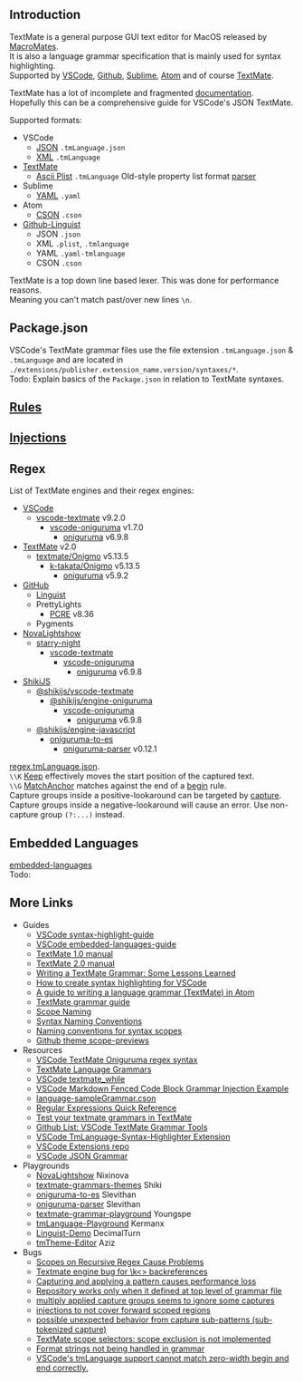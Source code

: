 ## Introduction

TextMate is a general purpose GUI text editor for MacOS released by [MacroMates](https://macromates.com/).  
It is also a language grammar specification that is mainly used for syntax highlighting.  
Supported by [VSCode](https://code.visualstudio.com/), [Github](https://github.com/github-linguist/linguist), [Sublime](https://www.sublimetext.com/), [Atom](https://github.com/atom) and of course [TextMate](https://macromates.com/manual/en/language_grammars).  

TextMate has a lot of incomplete and fragmented [documentation](https://macromates.com/manual/en/).  
Hopefully this can be a comprehensive guide for VSCode's JSON TextMate.  

Supported formats:
* VSCode
  * [JSON](https://www.json.org/json-en.html) `.tmLanguage.json`
  * [XML](https://en.wikipedia.org/wiki/XML) `.tmLanguage`
* [TextMate](https://macromates.com/manual/en/appendix#property-list-format)
  * [Ascii Plist](https://developer.apple.com/library/archive/documentation/Cocoa/Conceptual/PropertyLists/OldStylePlists/OldStylePLists.html) `.tmLanguage` Old-style property list format [parser](https://github.com/textmate/textmate/blob/master/Frameworks/plist/src/ascii.rl)
* Sublime
  * [YAML](https://yaml.org/) `.yaml`
* Atom
  * [CSON](https://github.com/lifthrasiir/cson) `.cson`
* [Github-Linguist](https://github.com/github-linguist/linguist)
  * JSON `.json`
  * XML `.plist`, `.tmlanguage`
  * YAML `.yaml-tmlanguage`
  * CSON `.cson`

TextMate is a top down line based lexer. This was done for performance reasons.  
Meaning you can't match past/over new lines `\n`.  


## Package.json
VSCode's TextMate grammar files use the file extension `.tmLanguage.json` & `.tmLanguage` and are located in `./extensions/publisher.extension_name.version/syntaxes/*`.  
Todo: Explain basics of the `Package.json` in relation to TextMate syntaxes.  

## [Rules](rules.md)

## [Injections](injections.md)

## Regex
List of TextMate engines and their regex engines:
* [VSCode](https://github.com/microsoft/vscode)
  * [vscode-textmate](https://github.com/microsoft/vscode-textmate/tree/v9.2.0) v9.2.0
    * [vscode-oniguruma](https://github.com/microsoft/vscode-oniguruma/tree/v1.7.0) v1.7.0
      * [oniguruma](https://github.com/kkos/oniguruma/tree/v6.9.8) v6.9.8
* [TextMate](https://github.com/textmate/textmate) v2.0
  * [textmate/Onigmo](https://github.com/textmate/Onigmo/tree/Onigmo-5.13.5) v5.13.5
    * [k-takata/Onigmo](https://github.com/k-takata/Onigmo/tree/Onigmo-5.13.5) v5.13.5
      * [oniguruma](https://github.com/kkos/oniguruma/tree/65a9b1aa03c9bc2dc01b074295b9603232cb3b78) v5.9.2
* [GitHub](https://github.com/)
  * [Linguist](https://github.com/github-linguist)
  * PrettyLights
    * [PCRE](https://github.com/vmg/libpcre) v8.36
  * Pygments
* [NovaLightshow](https://github.com/Nixinova/NovaLightshow)
  * [starry-night](https://github.com/wooorm/starry-night)
    * [vscode-textmate](https://github.com/microsoft/vscode-textmate)
      * [vscode-oniguruma](https://github.com/microsoft/vscode-oniguruma)
        * [oniguruma](https://github.com/kkos/oniguruma/tree/v6.9.8) v6.9.8
* [ShikiJS](https://github.com/shikijs/shiki)
  * [@shikijs/vscode-textmate](https://github.com/shikijs/vscode-textmate)
    * [@shikijs/engine-oniguruma](https://github.com/shikijs/shiki/tree/main/packages/engine-oniguruma)
      * [vscode-oniguruma](https://github.com/microsoft/vscode-oniguruma)
        * [oniguruma](https://github.com/kkos/oniguruma/tree/v6.9.8) v6.9.8
  * [@shikijs/engine-javascript](https://github.com/shikijs/shiki/tree/main/packages/engine-javascript)
    * [oniguruma-to-es](https://github.com/slevithan/oniguruma-to-es)
      * [oniguruma-parser](https://github.com/slevithan/oniguruma-parser) v0.12.1

[regex.tmLanguage.json](https://github.com/RedCMD/TmLanguage-Syntax-Highlighter/blob/main/syntaxes/regex.tmLanguage.json).  
`\\K` [Keep](https://github.com/kkos/oniguruma/blob/v6.9.8/doc/RE#L183) effectively moves the start position of the captured text.  
`\\G` [MatchAnchor](https://github.com/kkos/oniguruma/blob/v6.9.8/doc/RE#L182) matches against the end of a [begin](./rules.md#begin) rule.  
Capture groups inside a positive-lookaround can be targeted by [capture](rules.md#capture).  
Capture groups inside a negative-lookaround will cause an error. Use non-capture group `(?:...)` instead.  

## Embedded Languages
[embedded-languages](https://code.visualstudio.com/api/language-extensions/embedded-languages)  
Todo:


## More Links
* Guides
  - [VSCode syntax-highlight-guide](https://code.visualstudio.com/api/language-extensions/syntax-highlight-guide)
  - [VSCode embedded-languages-guide](https://code.visualstudio.com/api/language-extensions/embedded-languages)
  - [TextMate 1.0 manual](https://macromates.com/manual/en/)
  - [TextMate 2.0 manual](https://macromates.com/textmate/manual/)
  - [Writing a TextMate Grammar: Some Lessons Learned](https://www.apeth.com/nonblog/stories/textmatebundle.html)
  - [How to create syntax highlighting for VSCode](https://techblog.kayac.com/vscode-extension-syntax-highlight)
  - [A guide to writing a language grammar (TextMate) in Atom](https://gist.github.com/Aerijo/b8c82d647db783187804e86fa0a604a1)
  - [TextMate grammar guide](https://markdown-all-in-one.github.io/docs/contributing/textmate-language-grammar.html)
  - [Scope Naming](https://www.sublimetext.com/docs/3/scope_naming.html)
  - [Syntax Naming Conventions](https://github.com/chbk/flight-manual.atom.io/blob/scopes/content/hacking-atom/sections/syntax-naming-conventions.md)
  - [Naming conventions for syntax scopes](https://github.com/atom/flight-manual.atom.io/pull/564)
  - [Github theme scope-previews](https://github.com/Alhadis/language-etc/blob/master/samples/lists/scope-previews.nanorc)
* Resources
  - [VSCode TextMate Oniguruma regex syntax](https://github.com/kkos/oniguruma/blob/v6.9.8/doc/RE)
  - [TextMate Language Grammars](https://github.com/dunstontc/textmate/blob/master/readme.md)
  - [VSCode textmate_while](https://github.com/jeff-hykin/better-cpp-syntax/blob/master/documentation/library/textmate_while.md)
  - [VSCode Markdown Fenced Code Block Grammar Injection Example](https://github.com/mjbvz/vscode-fenced-code-block-grammar-injection-example)
  - [language-sampleGrammar.cson](https://gist.github.com/DamnedScholar/622926bcd222eb1ddc483d12103fd315)
  - [Regular Expressions Quick Reference](https://www.regular-expressions.info/refquick.html)
  - [Test your textmate grammars in TextMate](https://github.com/github-linguist/linguist/discussions/6756#discussioncomment-13423446)
  - [Github List: VSCode TextMate Grammar Tools](https://github.com/stars/RedCMD/lists/vscode-textmate-grammar-tools)
  - [VSCode TmLanguage-Syntax-Highlighter Extension](https://github.com/RedCMD/TmLanguage-Syntax-Highlighter)
  - [VSCode Extensions repo](https://github.com/microsoft/vscode/tree/main/extensions)
  - [VSCode JSON Grammar](https://github.com/microsoft/vscode/blob/main/extensions/json/syntaxes/JSON.tmLanguage.json)
* Playgrounds
  - [NovaLightshow](https://github.com/aziz/tmTheme-Editor) Nixinova
  - [textmate-grammars-themes](https://textmate-grammars-themes.netlify.app/) Shiki
  - [oniguruma-to-es](https://slevithan.github.io/oniguruma-to-es/demo/) Slevithan
  - [oniguruma-parser](https://slevithan.github.io/oniguruma-parser/demo/) Slevithan
  - [textmate-grammar-playground](https://youngspe.dev/textmate-grammar-playground/) Youngspe
  - [tmLanguage-Playground](https://kermanx.com/tmLanguage-Playground/) Kermanx
  - [Linguist-Demo](https://github.com/DecimalTurn/Linguist-Demo) DecimalTurn
  - [tmTheme-Editor](https://github.com/aziz/tmTheme-Editor) Aziz
* Bugs
  - [Scopes on Recursive Regex Cause Problems](https://github.com/microsoft/vscode-textmate/issues/208)
  - [Textmate engine bug for \k<> backreferences](https://github.com/microsoft/vscode-textmate/issues/193)
  - [Capturing and applying a pattern causes performance loss](https://github.com/microsoft/vscode-textmate/issues/167)
  - [Repository works only when it defined at top level of grammar file](https://github.com/microsoft/vscode-textmate/issues/140)
  - [multiply applied capture groups seems to ignore some captures](https://github.com/microsoft/vscode-textmate/issues/127)
  - [injections to not cover forward scoped regions](https://github.com/microsoft/vscode-textmate/issues/83)
  - [possible unexpected behavior from capture sub-patterns (sub-tokenized capture)](https://github.com/microsoft/vscode-textmate/issues/74)
  - [TextMate scope selectors: scope exclusion is not implemented](https://github.com/microsoft/vscode-textmate/issues/52)
  - [Format strings not being handled in grammar](https://github.com/microsoft/vscode-textmate/issues/48)
  - [VSCode's tmLanguage support cannot match zero-width begin and end correctly.](https://github.com/Microsoft/vscode-textmate/issues/12)
